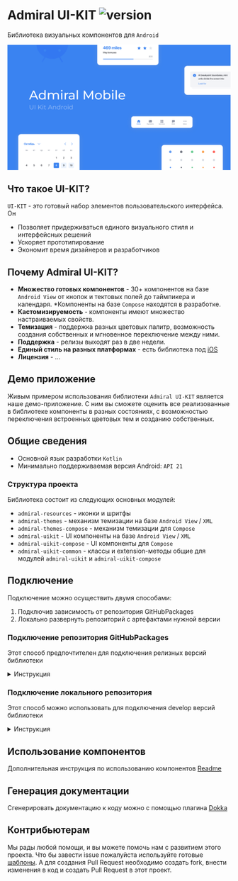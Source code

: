

# Admiral UI-KIT ![version](https://img.shields.io/badge/dynamic/json.svg?label=release&url=https://raw.githubusercontent.com/admiral-team/admiralui-android/main/version.json&query=$.external_version)

Библиотека визуальных компонентов для `Android`

<p align="center">
<img src="/docs/readme-preview.png?raw=true" align="middle">
</p>

## Что такое UI-KIT?

`UI-KIT` - это готовый набор элементов пользовательского интерфейса. Он
- Позволяет придерживаться единого визуального стиля и интерфейсных решений
- Ускоряет прототипирование
- Экономит время дизайнеров и разработчиков

## Почему Admiral UI-KIT?

- **Множество готовых компонентов** - 30+ компонентов на базе `Android View` от кнопок и тектовых полей до таймпикера и календаря. *Компоненты на базе `Compose` находятся в разработке.
- **Кастомизируемость** - компоненты имеют множество настраиваемых свойств.
- **Темизация** - поддержка разных цветовых палитр, возможность создания собственных и мгновенное переключение между ними.
- **Поддержка** - релизы выходят раз в две недели.
- **Единый стиль на разных платформах** - есть библиотека под [iOS](https://github.com/admiral-team/admiralui-ios)
- **Лицензия** - ...

## Демо приложение
Живым примером использования библиотеки `Admiral UI-KIT` является наше демо-приложение. С ним вы сможете оценить все реализованные в библиотеке компоненты в разных состояниях, с возможностью переключения встроенных цветовых тем и созданию собственных.

## Общие сведения
- Основной язык разработки `Kotlin`
- Минимально поддерживаемая версия Android: `API 21`

### Структура проекта
Библиотека состоит из следующих основных модулей:

- `admiral-resources` - иконки и шритфы
- `admiral-themes` - механизм темизации на базе `Android View` / `XML`
- `admiral-themes-compose` - механизм темизации для `Compose`
- `admiral-uikit` - UI компоненты на базе `Android View` / `XML`
- `admiral-uikit-compose` - UI компоненты для `Compose`
- `admiral-uikit-common` - классы и extension-методы общие для модулей `admiral-uikit` и `admiral-uikit-compose`

## Подключение
Подключение можно осуществить двумя способами:
1) Подключив зависимость от репозитория GitHubPackages
2) Локально развернуть репозиторий с артефактами нужной версии

### Подключение репозитория GitHubPackages
Этот способ предпочтителен для подключения релизных версий библиотеки
<details>
    <summary>Инструкция</summary>

1. Зайти в аккаунт на Github и сгенерировать токен https://github.com/settings/tokens (из доступов выбрать `read:packages`)
2. Добавить в файл `local.properties` логин от Github и сгенерированный токен (без кавычек):
```
GITHUB_USERNAME=...
GITHUB_TOKEN=...
```
3. Добавить зависимость от репозитория. Например это можно сделать в `settings.gradle` прописав путь к репозиторию + логин и токен Github-пользователя:
```
dependencyResolutionManagement {
    repositoriesMode.set(RepositoriesMode.FAIL_ON_PROJECT_REPOS)
    repositories {
        google()
        mavenCentral()

        repositories {
            maven {
                name = "GitHubPackages"
                url = uri("https://maven.pkg.github.com/admiral-team/admiralui-android")

                credentials {
                    def versionPropsFile = file('local.properties')
                    Properties versionProps = new Properties()
                    
                    if (versionPropsFile.canRead()) {
                        versionProps.load(new FileInputStream(versionPropsFile))
                    }
                    def gitHubUsername = versionProps['GITHUB_USERNAME']
                    def gitHubToken = versionProps['GITHUB_TOKEN']
                    username = gitHubUsername
                    password = gitHubToken
                }
            }
        }
    }
}
```
4. Добавить необходимые зависимости в `build.gradle`. Релизные версии можно посмотреть [тут](https://github.com/admiral-team/admiralui-android/releases)
```
dependencies {
    def admiralui_version = "4.1.0"
    implementation "admiralui-android:admiral-uikit:$admiralui_version"
    implementation "admiralui-android:admiral-uikit-compose:$admiralui_version"
 // implementation "admiralui-android:admiral-resources:$admiralui_version"
 // implementation "admiralui-android:admiral-uikit-common:$admiralui_version"
 // implementation "admiralui-android:admiral-themes:$admiralui_version"
 // implementation "admiralui-android:admiral-themes-compose:$admiralui_version"
}

```
</details>

### Подключение локального репозитория
Этот способ можно использовать для подключения develop версий библиотеки
<details>
    <summary>Инструкция</summary>

1. Скачать репозиторий этого проекта и переключиться на develop ветку
2. Собрать артефакты для локального репозитория. Для этого запустить в терминале студии команду
```
./gradlew publishToMavenLocal -PartifactIdSuffix="-develop"
```
3. В проекте в котором необходимо подключить библиотеку добавить зависимость от локального репозитория `mavenLocal`. Файл `settings.gradle`:
```
dependencyResolutionManagement {
    repositoriesMode.set(RepositoriesMode.FAIL_ON_PROJECT_REPOS)
    repositories {
        google()
        mavenCentral()
        mavenLocal()
    }
}
```
4. Добавить необходимые зависимости. У зависимостей develop сбороки есть суффикс `-develop` и версия всегда `0.0.0`
```
dependencies {
    def admiralui_develop_version = "0.0.0"
    implementation "admiralui-android:admiral-uikit-develop:$admiralui_develop_version"
    implementation "admiralui-android:admiral-uikit-compose-develop:$admiralui_develop_version"
 // implementation "admiralui-android:admiral-resources-develop:$admiralui_develop_version"
 // implementation "admiralui-android:admiral-uikit-common-develop:$admiralui_develop_version"
 // implementation "admiralui-android:admiral-themes-develop:$admiralui_develop_version"
 // implementation "admiralui-android:admiral-themes-compose-develop:$admiralui_develop_version"
}

```
**NB**: Следует учитывать что Gradle кэширует зависимости и если пересобрать артефакты для дев сборки, по умолчанию будут
использоваться закешированные версии. Следует выполнить команду `./gradlew build --refresh-dependencies` или просто удалить папку
с кешем для Gradle
</details>

## Использование компонентов
Дополнительная инструкция по использованию компонентов [Readme](docs/COMPONENTS_USAGE.md)

## Генерация документации 
Сгенерировать документацию к коду можно с помощью плагина [Dokka](https://github.com/Kotlin/dokka)

## Контрибьютерам
Мы рады любой помощи, и вы можете помочь нам с развитием этого проекта.
Что бы завести issue пожалуйста используйте готовые [шаблоны](https://github.com/admiral-team/admiralui-android/issues/new/choose).
А для создания Pull Request необходимо создать fork, внести изменения в код и создать Pull Request в этот проект.
